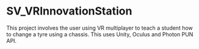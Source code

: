 # SV_VRInnovationStation
 
This project involves the user using VR multiplayer to teach a student how to change a tyre using a chassis.
This uses Unity, Oculus and Photon PUN API.
